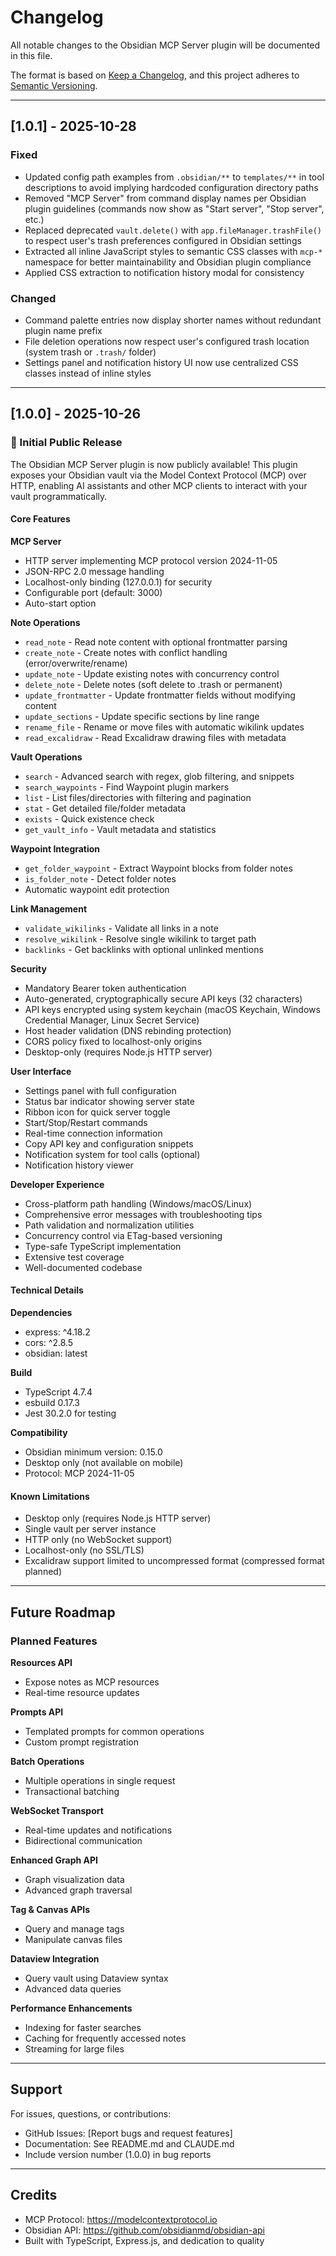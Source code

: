 # Changelog

All notable changes to the Obsidian MCP Server plugin will be documented in this file.

The format is based on [Keep a Changelog](https://keepachangelog.com/en/1.0.0/), and this project adheres to [Semantic Versioning](https://semver.org/spec/v2.0.0.html).

---

## [1.0.1] - 2025-10-28

### Fixed
- Updated config path examples from `.obsidian/**` to `templates/**` in tool descriptions to avoid implying hardcoded configuration directory paths
- Removed "MCP Server" from command display names per Obsidian plugin guidelines (commands now show as "Start server", "Stop server", etc.)
- Replaced deprecated `vault.delete()` with `app.fileManager.trashFile()` to respect user's trash preferences configured in Obsidian settings
- Extracted all inline JavaScript styles to semantic CSS classes with `mcp-*` namespace for better maintainability and Obsidian plugin compliance
- Applied CSS extraction to notification history modal for consistency

### Changed
- Command palette entries now display shorter names without redundant plugin name prefix
- File deletion operations now respect user's configured trash location (system trash or `.trash/` folder)
- Settings panel and notification history UI now use centralized CSS classes instead of inline styles

---

## [1.0.0] - 2025-10-26

### 🎉 Initial Public Release

The Obsidian MCP Server plugin is now publicly available! This plugin exposes your Obsidian vault via the Model Context Protocol (MCP) over HTTP, enabling AI assistants and other MCP clients to interact with your vault programmatically.

#### Core Features

**MCP Server**
- HTTP server implementing MCP protocol version 2024-11-05
- JSON-RPC 2.0 message handling
- Localhost-only binding (127.0.0.1) for security
- Configurable port (default: 3000)
- Auto-start option

**Note Operations**
- `read_note` - Read note content with optional frontmatter parsing
- `create_note` - Create notes with conflict handling (error/overwrite/rename)
- `update_note` - Update existing notes with concurrency control
- `delete_note` - Delete notes (soft delete to .trash or permanent)
- `update_frontmatter` - Update frontmatter fields without modifying content
- `update_sections` - Update specific sections by line range
- `rename_file` - Rename or move files with automatic wikilink updates
- `read_excalidraw` - Read Excalidraw drawing files with metadata

**Vault Operations**
- `search` - Advanced search with regex, glob filtering, and snippets
- `search_waypoints` - Find Waypoint plugin markers
- `list` - List files/directories with filtering and pagination
- `stat` - Get detailed file/folder metadata
- `exists` - Quick existence check
- `get_vault_info` - Vault metadata and statistics

**Waypoint Integration**
- `get_folder_waypoint` - Extract Waypoint blocks from folder notes
- `is_folder_note` - Detect folder notes
- Automatic waypoint edit protection

**Link Management**
- `validate_wikilinks` - Validate all links in a note
- `resolve_wikilink` - Resolve single wikilink to target path
- `backlinks` - Get backlinks with optional unlinked mentions

**Security**
- Mandatory Bearer token authentication
- Auto-generated, cryptographically secure API keys (32 characters)
- API keys encrypted using system keychain (macOS Keychain, Windows Credential Manager, Linux Secret Service)
- Host header validation (DNS rebinding protection)
- CORS policy fixed to localhost-only origins
- Desktop-only (requires Node.js HTTP server)

**User Interface**
- Settings panel with full configuration
- Status bar indicator showing server state
- Ribbon icon for quick server toggle
- Start/Stop/Restart commands
- Real-time connection information
- Copy API key and configuration snippets
- Notification system for tool calls (optional)
- Notification history viewer

**Developer Experience**
- Cross-platform path handling (Windows/macOS/Linux)
- Comprehensive error messages with troubleshooting tips
- Path validation and normalization utilities
- Concurrency control via ETag-based versioning
- Type-safe TypeScript implementation
- Extensive test coverage
- Well-documented codebase

#### Technical Details

**Dependencies**
- express: ^4.18.2
- cors: ^2.8.5
- obsidian: latest

**Build**
- TypeScript 4.7.4
- esbuild 0.17.3
- Jest 30.2.0 for testing

**Compatibility**
- Obsidian minimum version: 0.15.0
- Desktop only (not available on mobile)
- Protocol: MCP 2024-11-05

#### Known Limitations

- Desktop only (requires Node.js HTTP server)
- Single vault per server instance
- HTTP only (no WebSocket support)
- Localhost-only (no SSL/TLS)
- Excalidraw support limited to uncompressed format (compressed format planned)

---

## Future Roadmap

### Planned Features

**Resources API**
- Expose notes as MCP resources
- Real-time resource updates

**Prompts API**
- Templated prompts for common operations
- Custom prompt registration

**Batch Operations**
- Multiple operations in single request
- Transactional batching

**WebSocket Transport**
- Real-time updates and notifications
- Bidirectional communication

**Enhanced Graph API**
- Graph visualization data
- Advanced graph traversal

**Tag & Canvas APIs**
- Query and manage tags
- Manipulate canvas files

**Dataview Integration**
- Query vault using Dataview syntax
- Advanced data queries

**Performance Enhancements**
- Indexing for faster searches
- Caching for frequently accessed notes
- Streaming for large files

---

## Support

For issues, questions, or contributions:
- GitHub Issues: [Report bugs and request features]
- Documentation: See README.md and CLAUDE.md
- Include version number (1.0.0) in bug reports

---

## Credits

- MCP Protocol: https://modelcontextprotocol.io
- Obsidian API: https://github.com/obsidianmd/obsidian-api
- Built with TypeScript, Express.js, and dedication to quality

